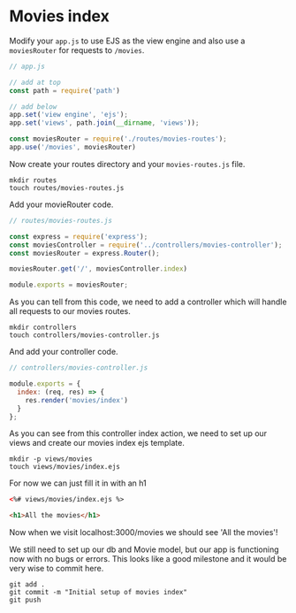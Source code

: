 # Movies index

Modify your `app.js` to use EJS as the view engine and also use a `moviesRouter` for requests to `/movies`.

```javascript
// app.js

// add at top
const path = require('path')

// add below
app.set('view engine', 'ejs');
app.set('views', path.join(__dirname, 'views'));

const moviesRouter = require('./routes/movies-routes');
app.use('/movies', moviesRouter)
```

Now create your routes directory and your `movies-routes.js` file.

```
mkdir routes
touch routes/movies-routes.js
```

Add your movieRouter code.

```javascript
// routes/movies-routes.js

const express = require('express');
const moviesController = require('../controllers/movies-controller');
const moviesRouter = express.Router();

moviesRouter.get('/', moviesController.index)

module.exports = moviesRouter;
```

As you can tell from this code, we need to add a controller which will handle all requests to our movies routes.

```
mkdir controllers
touch controllers/movies-controller.js
```

And add your controller code.

```javascript
// controllers/movies-controller.js

module.exports = {
  index: (req, res) => {
    res.render('movies/index')
  }
};
```

As you can see from this controller index action, we need to set up our views and create our movies index ejs template.

```
mkdir -p views/movies
touch views/movies/index.ejs
```

For now we can just fill it in with an h1

```html
<%# views/movies/index.ejs %>

<h1>All the movies</h1>
```

Now when we visit localhost:3000/movies we should see 'All the movies'!

We still need to set up our db and Movie model, but our app is functioning now with no bugs or errors. This looks like a good milestone and it would be very wise to commit here.

```
git add .
git commit -m "Initial setup of movies index"
git push
```
